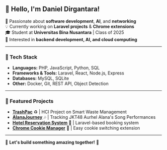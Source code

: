 ## 👋 Hello, I'm Daniel Dirgantara! 

🚀 Passionate about **software development**, **AI**, and **networking**  
💡 Currently working on **Laravel projects** & **Chrome extensions**  
🎓 Student at **Universitas Bina Nusantara** | Class of 2025  
🎯 Interested in **backend development, AI, and cloud computing**  

---

### 🔧 Tech Stack
- **Languages:** PHP, JavaScript, Python, SQL  
- **Frameworks & Tools:** Laravel, React, Node.js, Express  
- **Databases:** MySQL, SQLite  
- **Other:** Docker, Git, REST API, Object Detection  

---

### 🌟 Featured Projects
- [**TrashPac**](#) ♻️ | HCI Project on Smart Waste Management  
- [**AlanaJourney**](#) 🎶 | Tracking JKT48 Aurhel Alana's Song Performances  
- [**Hotel Reservation System**](#) 🏨 | Laravel-based booking system  
- [**Chrome Cookie Manager**](#) 🍪 | Easy cookie switching extension  

---

💙 **Let's build something amazing together!** 🚀